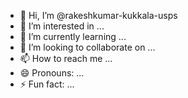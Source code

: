 - 👋 Hi, I’m @rakeshkumar-kukkala-usps
- 👀 I’m interested in ...
- 🌱 I’m currently learning ...
- 💞️ I’m looking to collaborate on ...
- 📫 How to reach me ...
- 😄 Pronouns: ...
- ⚡ Fun fact: ...

<!---
rakeshkumar-kukkala-usps/rakeshkumar-kukkala-usps is a ✨ special ✨ repository because its `README.md` (this file) appears on your GitHub profile.
You can click the Preview link to take a look at your changes.
--->
